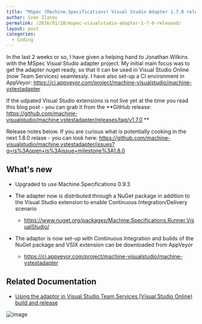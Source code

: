 ```yaml
---
title: "MSpec (Machine.Specifications) Visual Studio Adapter 1.7.0 released"
author: Ivan Zlatev
permalink: /2016/01/28/mspec-visualstudio-adapter-1-7-0-released/
layout: post
categories:
  - Coding
---
```


In the last 2 weeks or so, I have given a helping hand to Jonathan Wilkins with the MSpec Visual Studio adapter project. My initial main focus was to get the adapter nuget ready, so that it can be used in Visual Studio Online (now Team Services) seamlessly. I have also set-up a CI environment in AppVeyor: https://ci.appveyor.com/project/machine-visualstudio/machine-vstestadapter

If the udpated Visual Studio extensions is not live yet at the time you read this blog post - you can grab it from the **GitHub release: https://github.com/machine-visualstudio/machine.vstestadapter/releases/tag/v1.7.0 **

Release notes below. If you are curious what is potentially cooking in the next 1.8.0 relase - you can look here: https://github.com/machine-visualstudio/machine.vstestadapter/issues?q=is%3Aopen+is%3Aissue+milestone%3A1.8.0

## What's new

* Upgraded to use Machine.Specifications 0.9.3

* The adapter now is distributed through a NuGet package in addition to the Visual Studio extension to enable Continuous Integration/Delivery scenario
   * https://www.nuget.org/packages/Machine.Specifications.Runner.VisualStudio/

* The adaptor is now set-up with Continuous Integration and builds of the NuGet package and VSIX extension can be downloaded from AppVeyor
    * https://ci.appveyor.com/project/machine-visualstudio/machine-vstestadapter

## Related Documentation

* [Using the adaptor in Visual Studio Team Services (Visual Studio Online) build and release](https://github.com/machine-visualstudio/machine.vstestadapter/wiki/Visual-Studio-Team-Services-(Visual-Studio-Online-VSO)-Support)

![image](https://cloud.githubusercontent.com/assets/79742/12643294/311c1d94-c5b3-11e5-90a9-741ca940ca36.png)
